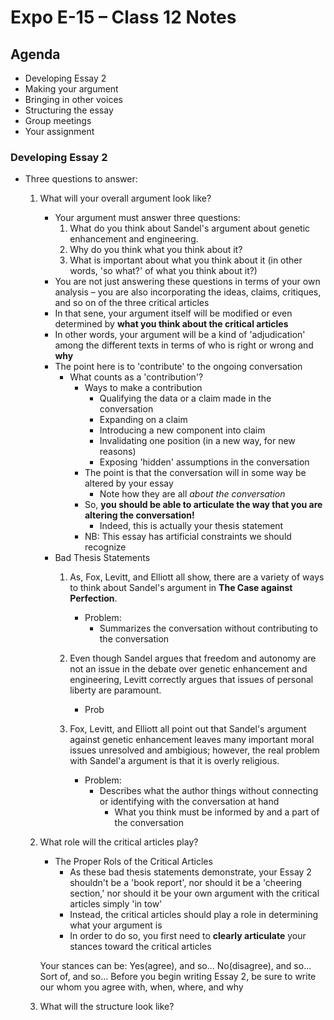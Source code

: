 # Expo E-15 – Class 12 Notes

## Agenda
* Developing Essay 2
* Making your argument
* Bringing in other voices
* Structuring the essay
* Group meetings
* Your assignment

### Developing Essay 2
* Three questions to answer:
	1. What will your overall argument look like?
		* Your argument must answer three questions:
			1. What do you think about Sandel's argument about genetic enhancement and engineering.
			2. Why do you think what you think about it?
			3. What is important about what you think about it (in other words, 'so what?' of what you think about it?)
		* You are not just answering these questions in terms of your own analysis – you are also incorporating the ideas, claims, critiques, and so on of the three critical articles
		* In that sene, your argument itself will be modified or even determined by __what you think about the critical articles__
		* In other words, your argument will be a kind of 'adjudication' among the different texts in terms of who is right or wrong and __why__
		* The point here is to 'contribute' to the ongoing conversation
			* What counts as a 'contribution'?
				* Ways to make a contribution
					* Qualifying the data or a claim made in the conversation
					* Expanding on a claim
					* Introducing a new component into claim
					* Invalidating one position (in a new way, for new reasons)
					* Exposing 'hidden' assumptions in the conversation					
				* The point is that the conversation will in some way be altered by your essay
					- Note how they are all _about the conversation_
				* So, __you should be able to articulate the way that you are altering the conversation!__
					- Indeed, this is actually your thesis statement
				* NB: This essay has artificial constraints we should recognize
		* Bad Thesis Statements
			1. As, Fox, Levitt, and Elliott all show, there are a variety of ways to think about Sandel's argument in __The Case against Perfection__.
				* Problem:
					* Summarizes the conversation without contributing to the conversation
			2. Even though Sandel argues that freedom and autonomy are not an issue in the debate over genetic enhancement and engineering, Levitt correctly argues that issues of personal liberty are paramount.
				* Prob

			3. Fox, Levitt, and Elliott all point out that Sandel's argument against genetic enhancement leaves many important moral issues unresolved and ambigious; however, the real problem with Sandel'a argument is that it is overly religious.

				* Problem:
					* Describes what the author things without connecting or identifying with the conversation at hand
						* What you think must be informed by and a part of the conversation

	2. What role will the critical articles play?
		* The Proper Rols of the Critical Articles
			* As these bad thesis statements demonstrate, your Essay 2 shouldn't be a 'book report', nor should it be a 'cheering section,' nor should it be your own argument with the critical articles simply 'in tow'
			* Instead, the critical articles should play a role in determining what your argument is
			* In order to do so, you first need to __clearly articulate__ your stances toward the critical articles

		Your stances can be:
			Yes(agree), and so...
			No(disagree), and so...
			Sort of, and so...
		Before you begin writing Essay 2, be sure to write our whom you agree with, when, where, and why
	3. What will the structure look like?